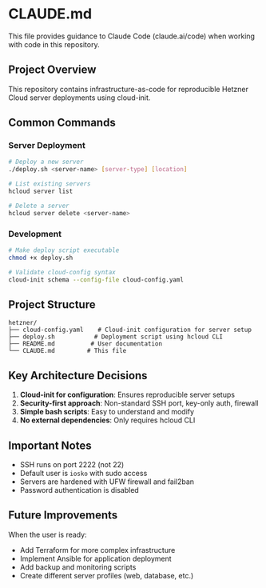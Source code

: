# CLAUDE.md

This file provides guidance to Claude Code (claude.ai/code) when working with code in this repository.

## Project Overview

This repository contains infrastructure-as-code for reproducible Hetzner Cloud server deployments using cloud-init.

## Common Commands

### Server Deployment
```bash
# Deploy a new server
./deploy.sh <server-name> [server-type] [location]

# List existing servers
hcloud server list

# Delete a server
hcloud server delete <server-name>
```

### Development
```bash
# Make deploy script executable
chmod +x deploy.sh

# Validate cloud-config syntax
cloud-init schema --config-file cloud-config.yaml
```

## Project Structure

```
hetzner/
├── cloud-config.yaml    # Cloud-init configuration for server setup
├── deploy.sh           # Deployment script using hcloud CLI
├── README.md          # User documentation
└── CLAUDE.md         # This file
```

## Key Architecture Decisions

1. **Cloud-init for configuration**: Ensures reproducible server setups
2. **Security-first approach**: Non-standard SSH port, key-only auth, firewall
3. **Simple bash scripts**: Easy to understand and modify
4. **No external dependencies**: Only requires hcloud CLI

## Important Notes

- SSH runs on port 2222 (not 22)
- Default user is `iosko` with sudo access
- Servers are hardened with UFW firewall and fail2ban
- Password authentication is disabled

## Future Improvements

When the user is ready:
- Add Terraform for more complex infrastructure
- Implement Ansible for application deployment
- Add backup and monitoring scripts
- Create different server profiles (web, database, etc.)